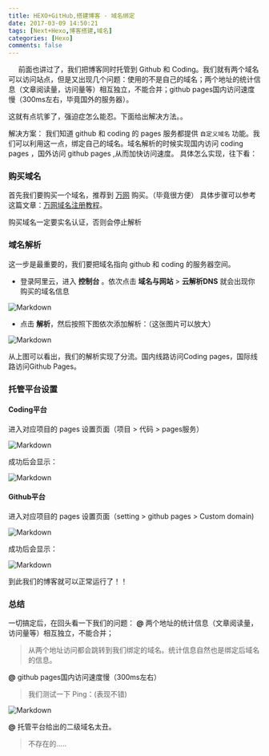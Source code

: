 ```yaml
---
title: HEXO+GitHub,搭建博客 - 域名绑定
date: 2017-03-09 14:50:21
tags: [Next+Hexo,博客搭建,域名]
categories: [Hexo]
comments: false
---
```



&nbsp;&nbsp;&nbsp;&nbsp;&nbsp;前面也讲过了，我们把博客同时托管到 Github 和 Coding。我们就有两个域名可以访问站点，但是又出现几个问题：使用的不是自己的域名；两个地址的统计信息（文章阅读量，访问量等）相互独立，不能合并；github pages国内访问速度慢（300ms左右，毕竟国外的服务器）。

这就有点坑爹了，强迫症怎么能忍。下面给出解决方法。。

<!-- more -->

<span id="inline-blue">解决方案：</span>
我们知道 github 和 coding 的 pages 服务都提供 `自定义域名` 功能。我们可以利用这一点，绑定自己的域名。域名解析的时候实现国内访问 coding pages ，国外访问 github pages ,从而加快访问速度。 具体怎么实现，往下看：

### 购买域名
首先我们要购买一个域名，推荐到 [万网](https://wanwang.aliyun.com/?spm=5176.8142029.388261.25.nvxK84) 购买。（毕竟很方便）
具体步骤可以参考这篇文章：[万网域名注册教程](http://jingyan.baidu.com/article/4853e1e513d0061908f7265b.html)。

<p id="border-red">购买域名一定要实名认证，否则会停止解析</p>

### 域名解析
这一步是最重要的，我们要把域名指向 github 和 coding 的服务器空间。
- 登录阿里云，进入 **控制台** 。依次点击 **域名与网站** > **云解析DNS** 就会出现你购买的域名信息

![Markdown](http://on5sixmz1.bkt.clouddn.com/%E5%9F%9F%E5%90%8D01.png)

- 点击 **解析**，然后按照下图依次添加解析：（这张图片可以放大）

![Markdown](http://on5sixmz1.bkt.clouddn.com/%E5%9F%9F%E5%90%8D02.png)


<p id="border-red">从上图可以看出，我们的解析实现了分流。国内线路访问Coding pages，国际线路访问Github Pages。</p>

### 托管平台设置
#### Coding平台
进入对应项目的 pages 设置页面（项目 > 代码 > pages服务）

![Markdown](http://on5sixmz1.bkt.clouddn.com/%E5%9F%9F%E5%90%8D04.png)

成功后会显示：

![Markdown](http://on5sixmz1.bkt.clouddn.com/%E5%9F%9F%E5%90%8D03.png)


#### Github平台
进入对应项目的 pages 设置页面（setting > github pages > Custom domain)

![Markdown](http://on5sixmz1.bkt.clouddn.com/%E5%9F%9F%E5%90%8D05.png)

成功后会显示：

![Markdown](http://on5sixmz1.bkt.clouddn.com/%E5%9F%9F%E5%90%8D06.png)

到此我们的博客就可以正常运行了！！

### 总结
一切搞定后，在回头看一下我们的问题：
**@** 两个地址的统计信息（文章阅读量，访问量等）相互独立，不能合并；
> 从两个地址访问都会跳转到我们绑定的域名。统计信息自然也是绑定后域名的信息。

**@** github pages国内访问速度慢（300ms左右）
> 我们测试一下 Ping：(表现不错)

![Markdown](http://on5sixmz1.bkt.clouddn.com/%E5%9F%9F%E5%90%8D07.png)

**@** 托管平台给出的二级域名太丑。
> 不存在的.....

